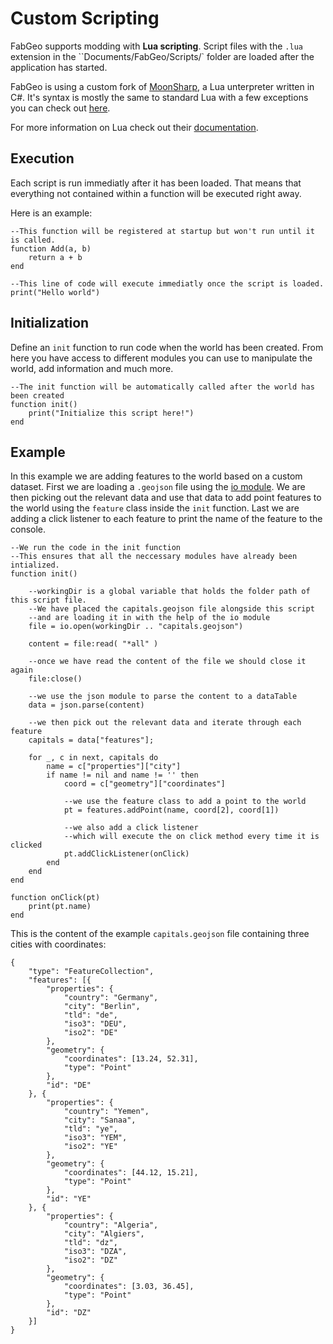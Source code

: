 # Custom Scripting

FabGeo supports modding with **Lua scripting**. Script files with the `.lua` extension in the ``Documents/FabGeo/Scripts/` folder are loaded after the application has started.

FabGeo is using a custom fork of [MoonSharp](https://www.moonsharp.org/), a Lua unterpreter written in C#. It's syntax is mostly the same to standard Lua with a few exceptions you can check out [here](https://www.moonsharp.org/moonluadifferences.html).

For more information on Lua check out their [documentation](https://www.lua.org/docs.html).

## Execution
Each script is run immediatly after it has been loaded. That means that everything not contained within a function will be executed right away. 

Here is an example:

```
--This function will be registered at startup but won't run until it is called.
function Add(a, b)
    return a + b
end

--This line of code will execute immediatly once the script is loaded.
print("Hello world")
```

## Initialization

Define an `init` function to run code when the world has been created. From here you have access to different modules you can use to manipulate the world, add information and much more. 

```
--The init function will be automatically called after the world has been created
function init()
    print("Initialize this script here!")
end
```

## Example

In this example we are adding features to the world based on a custom dataset. First we are loading a `.geojson` file using the [io module](https://www.tutorialspoint.com/lua/lua_file_io.htm). We are then picking out the relevant data and use that data to add point features to the world using the `feature` class inside the `init` function. Last we are adding a click listener to each feature to print the name of the feature to the console. 

```
--We run the code in the init function 
--This ensures that all the neccessary modules have already been intialized.
function init()

    --workingDir is a global variable that holds the folder path of this script file. 
    --We have placed the capitals.geojson file alongside this script
    --and are loading it in with the help of the io module
    file = io.open(workingDir .. "capitals.geojson")
    
    content = file:read( "*all" )
    
    --once we have read the content of the file we should close it again
    file:close()
    
    --we use the json module to parse the content to a dataTable  
    data = json.parse(content)

    --we then pick out the relevant data and iterate through each feature
    capitals = data["features"];

    for _, c in next, capitals do
        name = c["properties"]["city"]
        if name != nil and name != '' then
            coord = c["geometry"]["coordinates"]

            --we use the feature class to add a point to the world
            pt = features.addPoint(name, coord[2], coord[1])

            --we also add a click listener 
            --which will execute the on click method every time it is clicked
            pt.addClickListener(onClick)
        end
    end
end

function onClick(pt)   
    print(pt.name)
end
```

This is the content of the example `capitals.geojson` file containing three cities with coordinates:
```
{
    "type": "FeatureCollection",
    "features": [{
        "properties": {
            "country": "Germany",
            "city": "Berlin",
            "tld": "de",
            "iso3": "DEU",
            "iso2": "DE"
        },
        "geometry": {
            "coordinates": [13.24, 52.31],
            "type": "Point"
        },
        "id": "DE"
    }, {
        "properties": {
            "country": "Yemen",
            "city": "Sanaa",
            "tld": "ye",
            "iso3": "YEM",
            "iso2": "YE"
        },
        "geometry": {
            "coordinates": [44.12, 15.21],
            "type": "Point"
        },
        "id": "YE"
    }, {
        "properties": {
            "country": "Algeria",
            "city": "Algiers",
            "tld": "dz",
            "iso3": "DZA",
            "iso2": "DZ"
        },
        "geometry": {
            "coordinates": [3.03, 36.45],
            "type": "Point"
        },
        "id": "DZ"
    }]
}
```